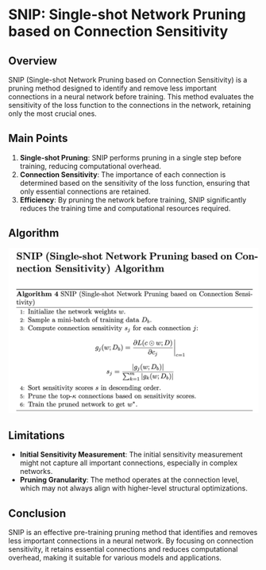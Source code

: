 # SNIP: Single-shot Network Pruning based on Connection Sensitivity

## Overview

SNIP (Single-shot Network Pruning based on Connection Sensitivity) is a pruning method designed to identify and remove less important connections in a neural network before training. This method evaluates the sensitivity of the loss function to the connections in the network, retaining only the most crucial ones.

## Main Points

1. **Single-shot Pruning**: SNIP performs pruning in a single step before training, reducing computational overhead.
2. **Connection Sensitivity**: The importance of each connection is determined based on the sensitivity of the loss function, ensuring that only essential connections are retained.
3. **Efficiency**: By pruning the network before training, SNIP significantly reduces the training time and computational resources required.

## Algorithm

![SNIP Algorithm](https://github.com/ashishranjan0304/DeepLearning_Model_Compression/blob/c553bb44333a57d8a27e0dcc1d97f67b31fc4c3b/images/SNIP_algo.png)

## Limitations

- **Initial Sensitivity Measurement**: The initial sensitivity measurement might not capture all important connections, especially in complex networks.
- **Pruning Granularity**: The method operates at the connection level, which may not always align with higher-level structural optimizations.

## Conclusion

SNIP is an effective pre-training pruning method that identifies and removes less important connections in a neural network. By focusing on connection sensitivity, it retains essential connections and reduces computational overhead, making it suitable for various models and applications.
